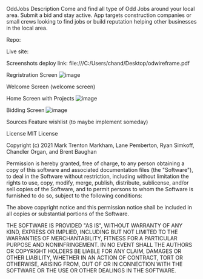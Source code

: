 OddJobs
Description
Come and find all type of Odd Jobs around your local area. Submit a bid and stay active. App targets construction companies or small crews looking to find jobs or build reputation helping other businesses in the local area. 

Repo:

Live site:

Screenshots
deploy link: file:///C:/Users/chand/Desktop/odwireframe.pdf

Regristration Screen
![image](https://user-images.githubusercontent.com/78390228/113467254-e27a0580-940f-11eb-8e48-d496ac2d8c0c.png)

Welcome Screen
(welcome screen)

Home Screen with Projects
![image](https://user-images.githubusercontent.com/78390228/113467262-f3c31200-940f-11eb-8755-de061636cf89.png)

Bidding Screen
![image](https://user-images.githubusercontent.com/78390228/113467273-03425b00-9410-11eb-9500-cd4fca94e4d3.png)


Sources
Feature wishlist (to maybe implement someday)

License
MIT License

Copyright (c) 2021 Mark Trenton Markham, Lane Pemberton, Ryan Simkoff, Chandler Organ, and Brent Baughan

Permission is hereby granted, free of charge, to any person obtaining a copy of this software and associated documentation files (the "Software"), to deal in the Software without restriction, including without limitation the rights to use, copy, modify, merge, publish, distribute, sublicense, and/or sell copies of the Software, and to permit persons to whom the Software is furnished to do so, subject to the following conditions:

The above copyright notice and this permission notice shall be included in all copies or substantial portions of the Software.

THE SOFTWARE IS PROVIDED "AS IS", WITHOUT WARRANTY OF ANY KIND, EXPRESS OR IMPLIED, INCLUDING BUT NOT LIMITED TO THE WARRANTIES OF MERCHANTABILITY, FITNESS FOR A PARTICULAR PURPOSE AND NONINFRINGEMENT. IN NO EVENT SHALL THE AUTHORS OR COPYRIGHT HOLDERS BE LIABLE FOR ANY CLAIM, DAMAGES OR OTHER LIABILITY, WHETHER IN AN ACTION OF CONTRACT, TORT OR OTHERWISE, ARISING FROM, OUT OF OR IN CONNECTION WITH THE SOFTWARE OR THE USE OR OTHER DEALINGS IN THE SOFTWARE.
